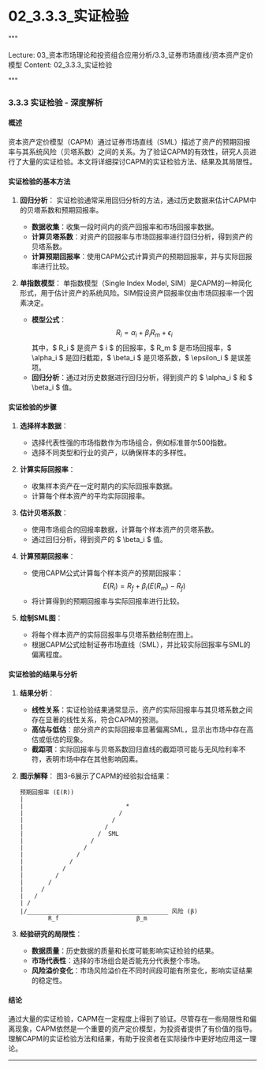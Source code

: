 # 02_3.3.3_实证检验

"""

Lecture: 03_资本市场理论和投资组合应用分析/3.3_证券市场直线/资本资产定价模型
Content: 02_3.3.3_实证检验

"""

### 3.3.3 实证检验 - 深度解析

#### 概述

资本资产定价模型（CAPM）通过证券市场直线（SML）描述了资产的预期回报率与其系统风险（贝塔系数）之间的关系。为了验证CAPM的有效性，研究人员进行了大量的实证检验。本文将详细探讨CAPM的实证检验方法、结果及其局限性。

#### 实证检验的基本方法

1. **回归分析**：
   实证检验通常采用回归分析的方法，通过历史数据来估计CAPM中的贝塔系数和预期回报率。
   - **数据收集**：收集一段时间内的资产回报率和市场回报率数据。
   - **计算贝塔系数**：对资产的回报率与市场回报率进行回归分析，得到资产的贝塔系数。
   - **计算预期回报率**：使用CAPM公式计算资产的预期回报率，并与实际回报率进行比较。

2. **单指数模型**：
   单指数模型（Single Index Model, SIM）是CAPM的一种简化形式，用于估计资产的系统风险。SIM假设资产回报率仅由市场回报率一个因素决定。
   - **模型公式**：$$ R_i = \alpha_i + \beta_i R_m + \epsilon_i $$
     其中，$ R_i $ 是资产 $ i $ 的回报率，$ R_m $ 是市场回报率，$ \alpha_i $ 是回归截距，$ \beta_i $ 是贝塔系数，$ \epsilon_i $ 是误差项。
   - **回归分析**：通过对历史数据进行回归分析，得到资产的 $ \alpha_i $ 和 $ \beta_i $ 值。

#### 实证检验的步骤

1. **选择样本数据**：
   - 选择代表性强的市场指数作为市场组合，例如标准普尔500指数。
   - 选择不同类型和行业的资产，以确保样本的多样性。

2. **计算实际回报率**：
   - 收集样本资产在一定时期内的实际回报率数据。
   - 计算每个样本资产的平均实际回报率。

3. **估计贝塔系数**：
   - 使用市场组合的回报率数据，计算每个样本资产的贝塔系数。
   - 通过回归分析，得到资产的 $ \beta_i $ 值。

4. **计算预期回报率**：
   - 使用CAPM公式计算每个样本资产的预期回报率：
     $$ E(R_i) = R_f + \beta_i (E(R_m) - R_f) $$
   - 将计算得到的预期回报率与实际回报率进行比较。

5. **绘制SML图**：
   - 将每个样本资产的实际回报率与贝塔系数绘制在图上。
   - 根据CAPM公式绘制证券市场直线（SML），并比较实际回报率与SML的偏离程度。

#### 实证检验的结果与分析

1. **结果分析**：
   - **线性关系**：实证检验结果通常显示，资产的实际回报率与其贝塔系数之间存在显著的线性关系，符合CAPM的预测。
   - **高估与低估**：部分资产的实际回报率显著偏离SML，显示出市场中存在高估或低估的现象。
   - **截距项**：实际回报率与贝塔系数回归直线的截距项可能与无风险利率不符，表明市场中存在其他影响因素。

2. **图示解释**：
   图3-6展示了CAPM的经验拟合结果：

   ```
   预期回报率 (E(R))
   |
   |                             *
   |                           / 
   |                         /   
   |                       /     
   |                     /  SML
   |                   /
   |                 /
   |               /
   |             /
   |           /
   |         /
   |       /
   |     /
   |   /
   | /
   |/________________________________________ 风险 (β)
           R_f                      β_m
   ```

3. **经验研究的局限性**：
   - **数据质量**：历史数据的质量和长度可能影响实证检验的结果。
   - **市场代表性**：选择的市场组合是否能充分代表整个市场。
   - **风险溢价变化**：市场风险溢价在不同时间段可能有所变化，影响实证结果的稳定性。

#### 结论

通过大量的实证检验，CAPM在一定程度上得到了验证。尽管存在一些局限性和偏离现象，CAPM依然是一个重要的资产定价模型，为投资者提供了有价值的指导。理解CAPM的实证检验方法和结果，有助于投资者在实际操作中更好地应用这一理论。

---